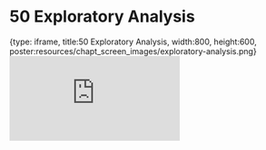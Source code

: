 # 50 Exploratory Analysis
 
{type: iframe, title:50 Exploratory Analysis, width:800, height:600, poster:resources/chapt_screen_images/exploratory-analysis.png}
![](https://datatrail-jhu.github.io/DataTrail/no_toc/exploratory-analysis.html)
 

 
